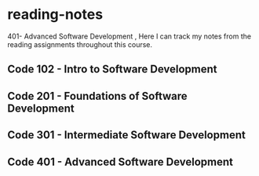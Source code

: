 # reading-notes

401- Advanced Software Development , Here I can track my notes from the reading assignments throughout this course.

## Code 102 - Intro to Software Development

## Code 201 - Foundations of Software Development

## Code 301 - Intermediate Software Development

## Code 401 - Advanced Software Development
